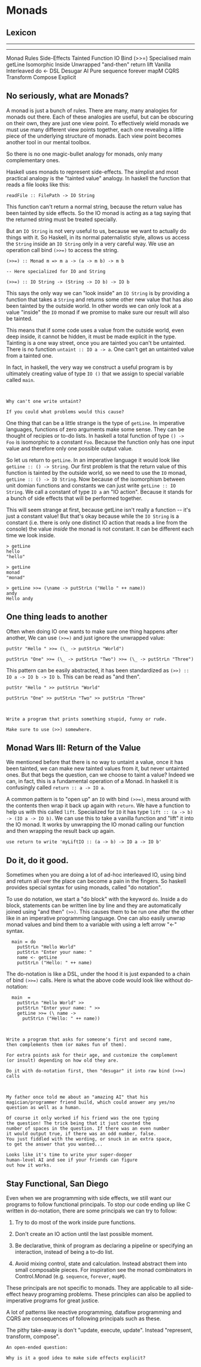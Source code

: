 # Monads

## Lexicon

-----------       -------------     ------------
-----------       -------------     ------------
Monad             Rules             Side-Effects
Tainted           Function          IO
Bind              (>>=)             Specialised
main              getLine           Isomorphic
Inside            Unwrapped         "and-then"
return            lift              Vanilla
Interleaved       do                <-
DSL               Desugar           AI
Pure              sequence          forever
mapM              CQRS              Transform
Compose           Explicit

## No seriously, what are Monads?

A monad is just a bunch of rules. There are many, many analogies for
monads out there. Each of these analogies are useful, but can be obscuring on
their own, they are just one view point. To effectively wield monads
we must use many different view points together, each one revealing
a little piece of the underlying structure of monads. 
Each view point becomes another tool in our mental toolbox.

So there is no one magic-bullet analogy for monads, only many complementary
ones.

Haskell uses monads to represent side-effects. The simplist and most
practical analogy is the "tainted value" analogy. In haskell the function
that reads a file looks like this:

~~~{data-language=haskell .nocheck}
readFile :: FilePath -> IO String
~~~

This function can't return a normal string, because the return
value has been tainted by side effects. So the IO monad is acting as
a tag saying that the returned string must be treated specially.

But an `IO String` is not very useful to us, because we want
to actually do things with it. So Haskell, in its normal paternalistic
style, allows us access the `String` inside an `IO String` only in
a very careful way. We use an operation call bind `(>>=)` to access the
string.

~~~{data-language=haskell .nocheck}
(>>=) :: Monad m => m a -> (a -> m b) -> m b

-- Here specialized for IO and String

(>>=) :: IO String -> (String -> IO b) -> IO b
~~~

This says the only way we can "look inside" an `IO String` is
by providing a function that takes a `String` and returns some
other new value that has also been tainted by the outside world.
In other words we can only look at a value "inside" the `IO` monad
if we promise to make sure our result will also be tainted.

This means that if some code uses a value from the outside world, even
deep inside, it cannot be hidden, it must be made explicit in the type.
Tainting is a one way street, once you are tainted you can't be untainted.
There is no function `untaint :: IO a -> a`. One can't get an
untainted value from a tainted one.

In fact, in haskell, the very way we construct a useful program is by
ultimately creating value of type `IO ()` that we assign to special
variable called `main`.

```instruction


Why can't one write untaint?

If you could what problems would this cause?
```

One thing that can be a little strange is the type of `getLine`.
In imperative languages, functions of zero arguments make some sense.
They can be thought of recipies or to-do lists. In haskell a total function
of type `() -> Foo` is isomorphic to a constant `Foo`. Because the
function only has one input value and therefore only one possible output value.

So let us return to `getLine`. In an imperative language it would
look like `getLine :: () -> String`. Our first problem is that
the return value of this function is tainted by the outside world,
so we need to use the `IO` monad, `getLine :: () -> IO String`. Now
because of the isomorphism between unit domian functions and constants
we can just write `getLine :: IO String`. We call a constant of type `IO a`
an "IO action". Because it stands for a bunch of side effects that will
be performed together.

This will seem strange at first, because getLine isn't really a function --
it's just a constant value! But that's okay because while the `IO String`
is a constant (i.e. there is only one distinct IO action that reads a line
from the console) the value _inside_ the monad is not constant. It can
be different each time we look inside.

~~~{data-language=haskell .nocheck}
> getLine
hello
"hello"

> getLine
monad
"monad"

> getLine >>= (\name -> putStrLn ("Hello " ++ name))
andy
Hello andy
~~~

## One thing leads to another

Often when doing IO one wants to make sure one thing happens after another,
We can use `(>>=)` and just ignore the unwrapped value:

~~~{data-language=haskell .nocheck}
putStr "Hello " >>= (\_ -> putStrLn "World")

putStrLn "One" >>= (\_ -> putStrLn "Two") >>= (\_ -> putStrLn "Three")
~~~

This pattern can be easily abstracted, it has been standardized as
`(>>) :: IO a -> IO b -> IO b`. This can be read as "and then".

~~~{data-language=haskell .nocheck}
putStr "Hello " >> putStrLn "World"

putStrLn "One" >> putStrLn "Two" >> putStrLn "Three"
~~~

```instruction


Write a program that prints something stupid, funny or rude.

Make sure to use (>>) somewhere.
```

## Monad Wars III: Return of the Value

We mentioned before that there is no way to untaint a value,
once it has been tainted, we can make new tainted values from
it, but never untainted ones. But that begs the question,
can we choose to taint a value? Indeed we can, in fact,
this is a fundamental operation of a Monad. In haskell
it is confusingly called `return :: a -> IO a`.

A common pattern is to "open up" an `IO` with bind `(>>=)`,
mess around with the contents then wrap it back up again with
`return`. We have a function to help us with this called `lift`.
Specialized for `IO` it has type `lift :: (a -> b) -> (IO a -> IO b)`.
We can use this to take a vanilla function and "lift" it into the
IO monad. It works by unwrapping the IO monad calling our function
and then wrapping the result back up again.

```instruction
use return to write 'myLiftIO :: (a -> b) -> IO a -> IO b'
```

## Do it, do it good.

Sometimes when you are doing a lot of ad-hoc interleaved IO, using
bind and return all over the place can become a pain in the fingers.
So haskell provides special syntax for using monads, called "do notation".

To use do notation, we start a "do block" with the keyword `do`.
Inside a do block, statements can be written line by line and they are
automatically joined using "and then" `(>>)`. This causes them to
be run one after the other like in an imperative programming language.
One can also easily unwrap monad values and bind them to a variable
with using a left arrow "<-" syntax.

~~~{data-language=haskell .nocheck}
  main = do
    putStrLn "Hello World"
    putStrLn "Enter your name: "
    name <- getLine
    putStrLn ("Hello: " ++ name)
~~~

The do-notation is like a DSL, under the hood it is just expanded
to a chain of bind `(>>=)` calls. Here is what the above code
would look like without do-notation:

~~~{data-language=haskell .nocheck}
  main  =
    putStrLn "Hello World" >>
    putStrLn "Enter your name: " >>
    getLine >>= (\ name ->
      putStrLn ("Hello: " ++ name))
~~~

```instruction


Write a program that asks for someone's first and second name,
then complements them (or makes fun of them).

For extra points ask for their age, and customize the complement
(or insult) depending on how old they are.

Do it with do-notation first, then "desugar" it into raw bind (>>=) calls
```

```instruction


My father once told me about an "amazing AI" that his
magician/programmer friend build, which could answer any yes/no
question as well as a human.

Of course it only worked if his friend was the one typing
the question! The trick being that it just counted the
number of spaces in the question. If there was an even number
it would output true, if there was an odd number, false.
You just fiddled with the wording, or snuck in an extra space,
to get the answer that you wanted...

Looks like it's time to write your super-dooper
human-level AI and see if your friends can figure
out how it works.
```

## Stay Functional, San Diego

Even when we are programming with side effects, we still
want our programs to follow functional principals. To stop our code
ending up like C written in do-notation, there are some
principals we can try to follow:

  1. Try to do most of the work inside pure functions.

  1. Don't create an IO action until the last possible moment.

  1. Be declarative, think of program as declaring a pipeline
     or specifying an interaction, instead of being a to-do list.

  1. Avoid mixing control, state and calculation. Instead abstract
     them into small composable pieces. For inspiration see the monad
     combinators in Control.Monad (e.g. `sequence`, `forever`, `mapM`).

These principals are not specific to monads. They are applicable to
all side-effect heavy programing problems. These principles can
also be applied to imperative programs for great justice.

A lot of patterns like reactive programming, dataflow programming and CQRS
are consequences of following principals such as these.

The pithy take-away is don't "update, execute, update". Instead "represent,
transform, compose".

```open
An open-ended question:

Why is it a good idea to make side effects explicit?
```
